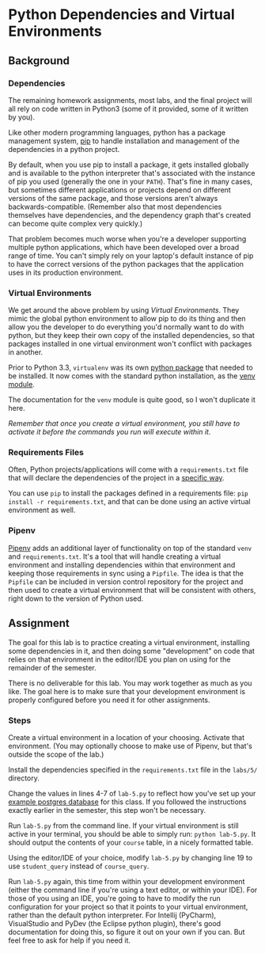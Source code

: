 # Python Dependencies and Virtual Environments

## Background

### Dependencies

The remaining homework assignments, most labs, and the final project will all rely on code written in Python3 (some of it provided, some of it written by you).

Like other modern programming languages, python has a package management system, [pip](https://pypi.org/project/pip/) to handle installation and management of the dependencies in a python project.

By default, when you use pip to install a package, it gets installed globally and is available to the python interpreter that's associated with the instance of pip you used (generally the one in your `PATH`). That's fine in many cases, but sometimes different applications or projects depend on different versions of the same package, and those versions aren't always backwards-compatible. (Remember also that most dependencies themselves have dependencies, and the dependency graph that's created can become quite complex very quickly.)

That problem becomes much worse when you're a developer supporting multiple python applications, which have been developed over a broad range of time. You can't simply rely on your laptop's default instance of pip to have the correct versions of the python packages that the application uses in its production environment.

### Virtual Environments

We get around the above problem by using *Virtual Environments*. They mimic the global python environment to allow pip to do its thing and then allow you the developer to do everything you'd normally want to do with python, but they keep their own copy of the installed dependencies, so that packages installed in one virtual environment won't conflict with packages in another.

Prior to Python 3.3, `virtualenv` was its own [python package](https://virtualenv.pypa.io/en/stable/) that needed to be installed. It now comes with the standard python installation, as the [venv module](https://docs.python.org/3/library/venv.html).

The documentation for the `venv` module is quite good, so I won't duplicate it here. 

*Remember that once you create a virtual environment, you still have to activate it before the commands you run will execute within it.*

### Requirements Files

Often, Python projects/applications will come with a `requirements.txt` file that will declare the dependencies of the project in a [specific way](https://pip.pypa.io/en/stable/reference/pip_install/#requirements-file-format).

You can use `pip` to install the packages defined in a requirements file: `pip install -r requirements.txt`, and that can be done using an active virtual environment as well.

### Pipenv

[Pipenv](https://pipenv.readthedocs.io/en/latest/) adds an additional layer of functionality on top of the standard `venv` and `requirements.txt`. It's a tool that will handle creating a virtual environment and installing dependencies within that environment and keeping those requirements in sync using a `Pipfile`. The idea is that the `Pipfile` can be included in version control repository for the project and then used to create a virtual environment that will be consistent with others, right down to the version of Python used.

## Assignment

The goal for this lab is to practice creating a virtual environment, installing some dependencies in it, and then doing some "development" on code that relies on that environment in the editor/IDE you plan on using for the remainder of the semester.

There is no deliverable for this lab. You may work together as much as you like. The goal here is to make sure that your development environment is properly configured before you need it for other assignments.

### Steps

Create a virtual environment in a location of your choosing. Activate that environment. (You may optionally choose to make use of Pipenv, but that's outside the scope of the lab.)

Install the dependencies specified in the `requirements.txt` file in the `labs/5/` directory.

Change the values in lines 4-7 of `lab-5.py` to reflect how you've set up your [example postgres database](../../examples/db-setup.md) for this class. If you followed the instructions exactly earlier in the semester, this step won't be necessary.

Run `lab-5.py` from the command line. If your virtual environment is still active in your terminal, you should be able to simply run: `python lab-5.py`. It should output the contents of your `course` table, in a nicely formatted table.

Using the editor/IDE of your choice, modify `lab-5.py` by changing line 19 to use `student_query` instead of `course_query`.

Run `lab-5.py` again, this time from within your development environment (either the command line if you're using a text editor, or within your IDE). For those of you using an IDE, you're going to have to modify the run configuration for your project so that it points to your virtual environment, rather than the default python interpreter. For Intellij (PyCharm), VisualStudio and PyDev (the Eclipse python plugin), there's good documentation for doing this, so figure it out on your own if you can. But feel free to ask for help if you need it.